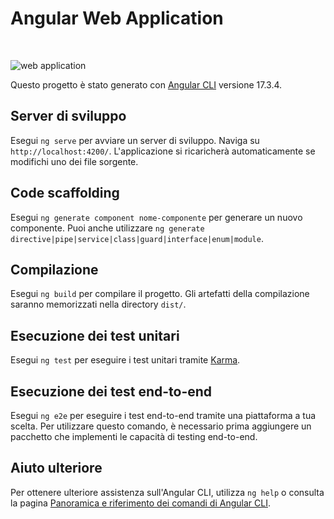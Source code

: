 
<h1>Angular Web Application</h1>

<br>

![web application](https://github.com/EmanueleZii/AngularWebApplication/assets/77202606/0f6b0be9-d020-4830-9b5d-852720fb46c3)

Questo progetto è stato generato con [Angular CLI](https://github.com/angular/angular-cli) versione 17.3.4.

## Server di sviluppo

Esegui `ng serve` per avviare un server di sviluppo. Naviga su `http://localhost:4200/`. L'applicazione si ricaricherà automaticamente se modifichi uno dei file sorgente.

##  Code scaffolding

Esegui `ng generate component nome-componente` per generare un nuovo componente. Puoi anche utilizzare `ng generate directive|pipe|service|class|guard|interface|enum|module`.

## Compilazione

Esegui `ng build` per compilare il progetto. Gli artefatti della compilazione saranno memorizzati nella directory `dist/`.

## Esecuzione dei test unitari

Esegui `ng test` per eseguire i test unitari tramite [Karma](https://karma-runner.github.io).

## Esecuzione dei test end-to-end

Esegui `ng e2e` per eseguire i test end-to-end tramite una piattaforma a tua scelta. Per utilizzare questo comando, è necessario prima aggiungere un pacchetto che implementi le capacità di testing end-to-end.

## Aiuto ulteriore

Per ottenere ulteriore assistenza sull'Angular CLI, utilizza `ng help` o consulta la pagina [Panoramica e riferimento dei comandi di Angular CLI](https://angular.io/cli).
<br>
